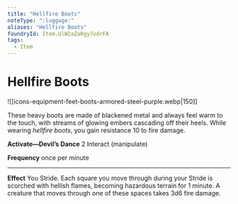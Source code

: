 ```yaml
---
title: "Hellfire Boots"
noteType: ":luggage:"
aliases: "Hellfire Boots"
foundryId: Item.UlW2aZaRgy7odrFA
tags:
  - Item
---
```


# Hellfire Boots
![[icons-equipment-feet-boots-armored-steel-purple.webp|150]]

These heavy boots are made of blackened metal and always feel warm to the touch, with streams of glowing embers cascading off their heels. While wearing _hellfire boots_, you gain resistance 10 to fire damage.

**Activate—Devil’s Dance** 2 Interact (manipulate)

**Frequency** once per minute

* * *

**Effect** You Stride. Each square you move through during your Stride is scorched with hellish flames, becoming hazardous terrain for 1 minute. A creature that moves through one of these spaces takes 3d6 fire damage.
